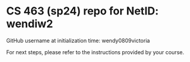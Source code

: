 # CS 463 (sp24) repo for NetID: wendiw2

GitHub username at initialization time: wendy0809victoria

For next steps, please refer to the instructions provided by your course.

